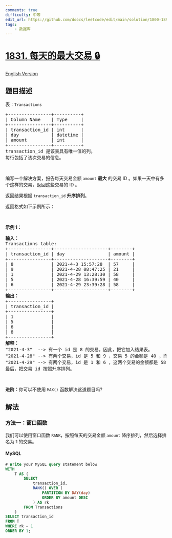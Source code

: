```yaml
---
comments: true
difficulty: 中等
edit_url: https://github.com/doocs/leetcode/edit/main/solution/1800-1899/1831.Maximum%20Transaction%20Each%20Day/README.md
tags:
    - 数据库
---
```


<!-- problem:start -->

# [1831. 每天的最大交易 🔒](https://leetcode.cn/problems/maximum-transaction-each-day)

[English Version](/solution/1800-1899/1831.Maximum%20Transaction%20Each%20Day/README_EN.md)

## 题目描述

<!-- description:start -->

<p>表：<code>Transactions</code></p>

<pre>
+----------------+----------+
| Column Name    | Type     |
+----------------+----------+
| transaction_id | int      |
| day            | datetime |
| amount         | int      |
+----------------+----------+
transaction_id 是该表具有唯一值的列。
每行包括了该次交易的信息。
</pre>

<p>&nbsp;</p>

<p>编写一个解决方案，报告每天交易金额 <code>amount</code> <strong>最大</strong> 的交易 ID 。如果一天中有多个这样的交易，返回这些交易的 ID 。</p>

<p><span style="">返回结果根据 </span><code>transaction_id</code>&nbsp;<strong>升序排列</strong>。</p>

<p>返回格式如下示例所示：</p>

<p>&nbsp;</p>

<p><strong>示例 1：</strong></p>

<pre>
<strong>输入：</strong>
Transactions table:
+----------------+--------------------+--------+
| transaction_id | day                | amount |
+----------------+--------------------+--------+
| 8              | 2021-4-3 15:57:28  | 57     |
| 9              | 2021-4-28 08:47:25 | 21     |
| 1              | 2021-4-29 13:28:30 | 58     |
| 5              | 2021-4-28 16:39:59 | 40     |
| 6              | 2021-4-29 23:39:28 | 58     |
+----------------+--------------------+--------+
<strong>输出：</strong>
+----------------+
| transaction_id |
+----------------+
| 1              |
| 5              |
| 6              |
| 8              |
+----------------+
<strong>解释：</strong>
"2021-4-3"  --&gt; 有一个 id 是 8 的交易，因此，把它加入结果表。 
"2021-4-28" --&gt; 有两个交易，id 是 5 和 9 ，交易 5 的金额是 40 ，而交易 9 的数量是 21 。只需要将交易 5 加入结果表，因为它是当天金额最大的交易。
"2021-4-29" --&gt; 有两个交易，id 是 1 和 6 ，这两个交易的金额都是 58 ，因此需要把它们都写入结果表。
最后，把交易 id 按照升序排列。</pre>

<p>&nbsp;</p>

<p><strong>进阶：</strong>你可以不使用&nbsp;<code>MAX()</code>&nbsp;函数解决这道题目吗?</p>

<!-- description:end -->

## 解法

<!-- solution:start -->

### 方法一：窗口函数

我们可以使用窗口函数 `RANK`，按照每天的交易金额 `amount` 降序排列，然后选择排名为 $1$ 的交易。

<!-- tabs:start -->

#### MySQL

```sql
# Write your MySQL query statement below
WITH
    T AS (
        SELECT
            transaction_id,
            RANK() OVER (
                PARTITION BY DAY(day)
                ORDER BY amount DESC
            ) AS rk
        FROM Transactions
    )
SELECT transaction_id
FROM T
WHERE rk = 1
ORDER BY 1;
```

<!-- tabs:end -->

<!-- solution:end -->

<!-- problem:end -->
